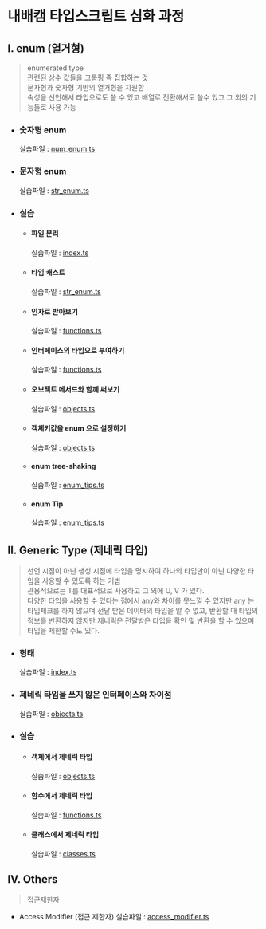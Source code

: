 # 내배캠 타입스크립트 심화 과정

## Ⅰ. enum (열거형)

> enumerated type<br>
> 관련된 상수 값들을 그룹핑 즉 집합하는 것<br>
> 문자형과 숫자형 기반의 열거형을 지원함<br>
> 속성을 선언해서 타입으로도 쓸 수 있고 배열로 전환해서도 쓸수 있고 그 외의 기능들로 사용 가능

- ### 숫자형 enum
  실습파일 : [num_enum.ts](https://github.com/rsl150101/tlc_ts_deep/blob/master/src/enums/num_enum.ts)
- ### 문자형 enum
  실습파일 : [str_enum.ts](https://github.com/rsl150101/tlc_ts_deep/blob/master/src/enums/str_enum.ts)
- ### 실습
  - #### 파일 분리
    실습파일 : [index.ts](https://github.com/rsl150101/tlc_ts_deep/blob/master/src/types/index.ts)
  - #### 타입 캐스트
    실습파일 : [str_enum.ts](https://github.com/rsl150101/tlc_ts_deep/blob/master/src/enums/str_enum.ts)
  - #### 인자로 받아보기
    실습파일 : [functions.ts](https://github.com/rsl150101/tlc_ts_deep/blob/master/src/enums/functions.ts)
  - #### 인터페이스의 타입으로 부여하기
    실습파일 : [functions.ts](https://github.com/rsl150101/tlc_ts_deep/blob/master/src/enums/functions.ts)
  - #### 오브젝트 메서드와 함께 써보기
    실습파일 : [objects.ts](https://github.com/rsl150101/tlc_ts_deep/blob/master/src/enums/objects.ts)
  - #### 객체키값을 enum 으로 설정하기
    실습파일 : [objects.ts](https://github.com/rsl150101/tlc_ts_deep/blob/master/src/enums/objects.ts)
  - #### enum tree-shaking
    실습파일 : [enum_tips.ts](https://github.com/rsl150101/tlc_ts_deep/blob/master/src/enums/enum_tips.ts)
  - #### enum Tip
    실습파일 : [enum_tips.ts](https://github.com/rsl150101/tlc_ts_deep/blob/master/src/enums/enum_tips.ts)

## Ⅱ. Generic Type (제네릭 타입)

> 선언 시점이 아닌 생성 시점에 타입을 명시하여 하나의 타입만이 아닌 다양한 타입을 사용할 수 있도록 하는 기법<br>
> 관용적으로는 T를 대표적으로 사용하고 그 외에 U, V 가 있다.<br>
> 다양한 타입을 사용할 수 있다는 점에서 any와 차이를 못느낄 수 있지만 any 는 타입체크를 하지 않으며 전달 받은 데이터의 타입을 알 수 없고, 반환할 때 타입의 정보를 반환하지 않지만 제네릭은 전달받은 타입을 확인 및 반환을 할 수 있으며 타입을 제한할 수도 있다.

- ### 형태
  실습파일 : [index.ts](https://github.com/rsl150101/tlc_ts_deep/blob/master/src/types/index.ts)
- ### 제네릭 타입을 쓰지 않은 인터페이스와 차이점
  실습파일 : [objects.ts](https://github.com/rsl150101/tlc_ts_deep/blob/master/src/generics/objects.ts)
- ### 실습
  - #### 객체에서 제네릭 타입
    실습파일 : [objects.ts](https://github.com/rsl150101/tlc_ts_deep/blob/master/src/generics/objects.ts)
  - #### 함수에서 제네릭 타입
    실습파일 : [functions.ts](https://github.com/rsl150101/tlc_ts_deep/blob/master/src/generics/functions.ts)
  - #### 클래스에서 제네릭 타입
    실습파일 : [classes.ts](https://github.com/rsl150101/tlc_ts_deep/blob/master/src/generics/classes.ts)

## Ⅳ. Others

> 접근제한자

- Access Modifier (접근 제한자)
  실습파일 : [access_modifier.ts](https://github.com/rsl150101/tlc_ts_deep/blob/master/src/others/access_modifier.ts)
